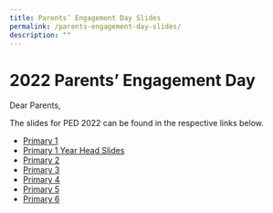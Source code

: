 ```yaml
---
title: Parents’ Engagement Day Slides
permalink: /parents-engagement-day-slides/
description: ""
---
```

# **2022 Parents’ Engagement Day**

Dear Parents,

The slides for PED 2022 can be found in the respective links below.

* [Primary 1](/files/P1-Parents-Engagement-Slides-2022-22-Jan-2022.pdf)
* [Primary 1 Year Head Slides](/files/P1-Parents-Engagement-Slides-2022-by-Year-Head-22-Jan-2022.pdf)
* [Primary 2](/files/P2-Parents-Engagement-Slides-2022-22-Jan-2022.pdf)
* [Primary 3](/files/P3-Parents-Engagement-Slides-2022-22-Jan-2022.pdf)
* [Primary 4](/files/P4-Parents-Engagement-Slides-2022-15-Jan-2022.pdf)
* [Primary 5](/files/P5-Parents-Engagement-Slides-2022-15-Jan-2022.pdf)
* [Primary 6](/files/P6-Parents-Engagement-Slides-2022-15-Jan-2022.pdf)